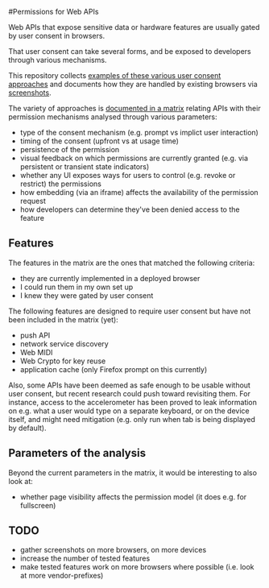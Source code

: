 #Permissions for Web APIs

Web APIs that expose sensitive data or hardware features are usually gated by user consent in browsers.

That user consent can take several forms, and be exposed to developers through various mechanisms.

This repository collects [examples of these various user consent approaches](tests/) and documents how they are handled by existing browsers via [screenshots](screenshots/).

The variety of approaches is [documented in a matrix](http://dontcallmedom.github.io/web-permissions-req/matrix.html) relating APIs with their permission mechanisms analysed through various parameters:
* type of the consent mechanism (e.g. prompt vs implict user interaction)
* timing of the consent (upfront vs at usage time)
* persistence of the permission
* visual feedback on which permissions are currently granted (e.g. via persistent or transient state indicators)
* whether any UI exposes ways for users to control (e.g. revoke or restrict) the permissions
* how embedding (via an iframe) affects the availability of the permission request
* how developers can determine they've been denied access to the feature

## Features
The features in the matrix are the ones that matched the following criteria:
* they are currently implemented in a deployed browser
* I could run them in my own set up
* I knew they were gated by user consent

The following features are designed to require user consent but have not been included in the matrix (yet):
* push API
* network service discovery
* Web MIDI
* Web Crypto for key reuse
* application cache (only Firefox prompt on this currently)

Also, some APIs have been deemed as safe enough to be usable without user consent, but recent research could push toward revisiting them. For instance, access to the accelerometer has been proved to leak information on e.g. what a user would type on a separate keyboard, or on the device itself, and might need mitigation (e.g. only run when tab is being displayed by default).

## Parameters of the analysis
Beyond the current parameters in the matrix, it would be interesting to also look at:
* whether page visibility affects the permission model (it does e.g. for fullscreen)

## TODO
* gather screenshots on more browsers, on more devices
* increase the number of tested features
* make tested features work on more browsers where possible (i.e. look at more vendor-prefixes)

